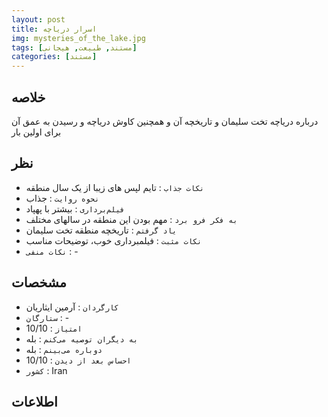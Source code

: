 ```yaml
---
layout: post
title: اسرار دریاچه
img: mysteries_of_the_lake.jpg
tags: [مستند, طبیعت, هیجانی]
categories: [مستند]
---
```


## خلاصه
درباره دریاچه تخت سلیمان و تاریخچه آن و همچنین کاوش دریاچه و رسیدن به عمق آن برای اولین بار

## نظر
 - `نکات جذاب` : تایم لپس های زیبا از یک سال منطقه
 - `نحوه روایت` : جذاب
 - `فیلم‌برداری` : بیشتر با پهپاد
 - `به فکر فرو برد` : مهم بودن این منطقه در سالهای مختلف
 - `یاد گرفتم` : تاریخچه منطقه تخت سلیمان
 - `نکات مثبت` : فیلمبرداری خوب، توضیحات مناسب
 - `نکات منفی` : -

## مشخصات
 - `کارگردان` : آرمین ایثاریان
 - `ستارگان` : -
 - `امتیاز` : 10/10
 - `به دیگران توصیه می‌کنم` : بله
 - `دوباره می‌بینم` : بله
 - `احساس بعد از دیدن` : 10/10
 - `کشور` : Iran

## اطلاعات
